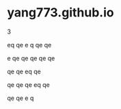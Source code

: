 # yang773.github.io



3

eq
qe
e
q
qe
qe

e
qe
qe
qe
qe
qe

qe
qe
eq
qe

qe
qe
qe
eq
qe

qe
qe
e
q
